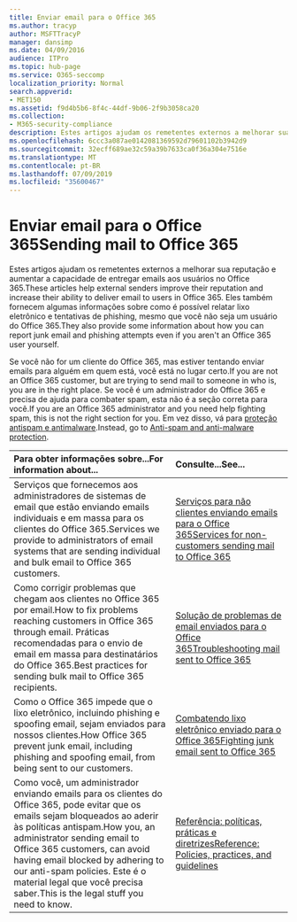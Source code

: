 ```yaml
---
title: Enviar email para o Office 365
ms.author: tracyp
author: MSFTTracyP
manager: dansimp
ms.date: 04/09/2016
audience: ITPro
ms.topic: hub-page
ms.service: O365-seccomp
localization_priority: Normal
search.appverid:
- MET150
ms.assetid: f9d4b5b6-8f4c-44df-9b06-2f9b3058ca20
ms.collection:
- M365-security-compliance
description: Estes artigos ajudam os remetentes externos a melhorar sua reputação e aumentar a capacidade de entregar emails aos usuários no Office 365. Eles também fornecem algumas informações sobre como é possível relatar lixo eletrônico e tentativas de phishing, mesmo que você não seja um usuário do Office 365.
ms.openlocfilehash: 6ccc3a087ae0142081369592d79601102b3942d9
ms.sourcegitcommit: 32ecff689ae32c59a39b7633ca0f36a304e7516e
ms.translationtype: MT
ms.contentlocale: pt-BR
ms.lasthandoff: 07/09/2019
ms.locfileid: "35600467"
---
```

# <a name="sending-mail-to-office-365"></a><span data-ttu-id="2ca2b-104">Enviar email para o Office 365</span><span class="sxs-lookup"><span data-stu-id="2ca2b-104">Sending mail to Office 365</span></span>

<span data-ttu-id="2ca2b-105">Estes artigos ajudam os remetentes externos a melhorar sua reputação e aumentar a capacidade de entregar emails aos usuários no Office 365.</span><span class="sxs-lookup"><span data-stu-id="2ca2b-105">These articles help external senders improve their reputation and increase their ability to deliver email to users in Office 365.</span></span> <span data-ttu-id="2ca2b-106">Eles também fornecem algumas informações sobre como é possível relatar lixo eletrônico e tentativas de phishing, mesmo que você não seja um usuário do Office 365.</span><span class="sxs-lookup"><span data-stu-id="2ca2b-106">They also provide some information about how you can report junk email and phishing attempts even if you aren't an Office 365 user yourself.</span></span>
  
<span data-ttu-id="2ca2b-107">Se você não for um cliente do Office 365, mas estiver tentando enviar emails para alguém em quem está, você está no lugar certo.</span><span class="sxs-lookup"><span data-stu-id="2ca2b-107">If you are not an Office 365 customer, but are trying to send mail to someone in who is, you are in the right place.</span></span> <span data-ttu-id="2ca2b-108">Se você é um administrador do Office 365 e precisa de ajuda para combater spam, esta não é a seção correta para você.</span><span class="sxs-lookup"><span data-stu-id="2ca2b-108">If you are an Office 365 administrator and you need help fighting spam, this is not the right section for you.</span></span> <span data-ttu-id="2ca2b-109">Em vez disso, vá para [proteção antispam e antimalware](http://technet.microsoft.com/library/93c6c227-7442-4293-b64d-ec8f15c928db.aspx).</span><span class="sxs-lookup"><span data-stu-id="2ca2b-109">Instead, go to [Anti-spam and anti-malware protection](http://technet.microsoft.com/library/93c6c227-7442-4293-b64d-ec8f15c928db.aspx).</span></span>
  
|<span data-ttu-id="2ca2b-110">**Para obter informações sobre...**</span><span class="sxs-lookup"><span data-stu-id="2ca2b-110">**For information about...**</span></span>|<span data-ttu-id="2ca2b-111">**Consulte...**</span><span class="sxs-lookup"><span data-stu-id="2ca2b-111">**See...**</span></span>|
|:-----|:-----|
|<span data-ttu-id="2ca2b-112">Serviços que fornecemos aos administradores de sistemas de email que estão enviando emails individuais e em massa para os clientes do Office 365.</span><span class="sxs-lookup"><span data-stu-id="2ca2b-112">Services we provide to administrators of email systems that are sending individual and bulk email to Office 365 customers.</span></span>  <br/> |[<span data-ttu-id="2ca2b-113">Serviços para não clientes enviando emails para o Office 365</span><span class="sxs-lookup"><span data-stu-id="2ca2b-113">Services for non-customers sending mail to Office 365</span></span>](services-for-non-customers.md) <br/> |
|<span data-ttu-id="2ca2b-114">Como corrigir problemas que chegam aos clientes no Office 365 por email.</span><span class="sxs-lookup"><span data-stu-id="2ca2b-114">How to fix problems reaching customers in Office 365 through email.</span></span> <span data-ttu-id="2ca2b-115">Práticas recomendadas para o envio de email em massa para destinatários do Office 365.</span><span class="sxs-lookup"><span data-stu-id="2ca2b-115">Best practices for sending bulk mail to Office 365 recipients.</span></span>  <br/> |[<span data-ttu-id="2ca2b-116">Solução de problemas de email enviados para o Office 365</span><span class="sxs-lookup"><span data-stu-id="2ca2b-116">Troubleshooting mail sent to Office 365</span></span>](troubleshooting-mail-sent-to-office-365.md) <br/> |
|<span data-ttu-id="2ca2b-117">Como o Office 365 impede que o lixo eletrônico, incluindo phishing e spoofing email, sejam enviados para nossos clientes.</span><span class="sxs-lookup"><span data-stu-id="2ca2b-117">How Office 365 prevent junk email, including phishing and spoofing email, from being sent to our customers.</span></span>  <br/> |[<span data-ttu-id="2ca2b-118">Combatendo lixo eletrônico enviado para o Office 365</span><span class="sxs-lookup"><span data-stu-id="2ca2b-118">Fighting junk email sent to Office 365</span></span>](fighting-junk-email.md) <br/> |
|<span data-ttu-id="2ca2b-119">Como você, um administrador enviando emails para os clientes do Office 365, pode evitar que os emails sejam bloqueados ao aderir às políticas antispam.</span><span class="sxs-lookup"><span data-stu-id="2ca2b-119">How you, an administrator sending email to Office 365 customers, can avoid having email blocked by adhering to our anti-spam policies.</span></span> <span data-ttu-id="2ca2b-120">Este é o material legal que você precisa saber.</span><span class="sxs-lookup"><span data-stu-id="2ca2b-120">This is the legal stuff you need to know.</span></span>  <br/> |[<span data-ttu-id="2ca2b-121">Referência: políticas, práticas e diretrizes</span><span class="sxs-lookup"><span data-stu-id="2ca2b-121">Reference: Policies, practices, and guidelines</span></span>](reference-policies-practices-and-guidelines.md) <br/> |
   

